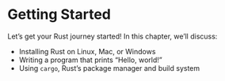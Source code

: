 # Getting Started

<!-- If you want to use this paragraph in the Introduction, can you replace it
with some other introductory text for the chapter here? Maybe just lay out
what's in this chapter so they know it's important not to skip it. -->
<!-- Yep, done! /Carol -->

Let’s get your Rust journey started! In this chapter, we’ll discuss:

- Installing Rust on Linux, Mac, or Windows
- Writing a program that prints “Hello, world!”
- Using `cargo`, Rust’s package manager and build system
